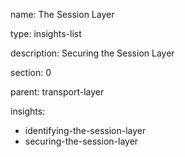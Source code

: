 name: The Session Layer

type: insights-list

description: Securing the Session Layer

section: 0

parent: transport-layer

insights:
  - identifying-the-session-layer
  - securing-the-session-layer
